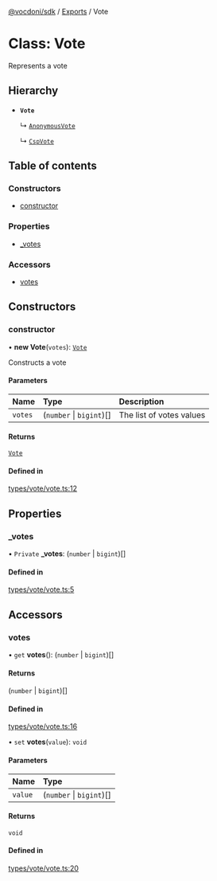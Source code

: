 [@vocdoni/sdk](/sdk) / [Exports](../modules.md) / Vote

# Class: Vote

Represents a vote

## Hierarchy

- **`Vote`**

  ↳ [`AnonymousVote`](AnonymousVote.md)

  ↳ [`CspVote`](CspVote.md)

## Table of contents

### Constructors

- [constructor](Vote.md#constructor)

### Properties

- [\_votes](Vote.md#_votes)

### Accessors

- [votes](Vote.md#votes)

## Constructors

### constructor

• **new Vote**(`votes`): [`Vote`](Vote.md)

Constructs a vote

#### Parameters

| Name | Type | Description |
| :------ | :------ | :------ |
| `votes` | (`number` \| `bigint`)[] | The list of votes values |

#### Returns

[`Vote`](Vote.md)

#### Defined in

[types/vote/vote.ts:12](https://github.com/vocdoni/vocdoni-sdk/blob/2c8c18a/src/types/vote/vote.ts#L12)

## Properties

### \_votes

• `Private` **\_votes**: (`number` \| `bigint`)[]

#### Defined in

[types/vote/vote.ts:5](https://github.com/vocdoni/vocdoni-sdk/blob/2c8c18a/src/types/vote/vote.ts#L5)

## Accessors

### votes

• `get` **votes**(): (`number` \| `bigint`)[]

#### Returns

(`number` \| `bigint`)[]

#### Defined in

[types/vote/vote.ts:16](https://github.com/vocdoni/vocdoni-sdk/blob/2c8c18a/src/types/vote/vote.ts#L16)

• `set` **votes**(`value`): `void`

#### Parameters

| Name | Type |
| :------ | :------ |
| `value` | (`number` \| `bigint`)[] |

#### Returns

`void`

#### Defined in

[types/vote/vote.ts:20](https://github.com/vocdoni/vocdoni-sdk/blob/2c8c18a/src/types/vote/vote.ts#L20)
